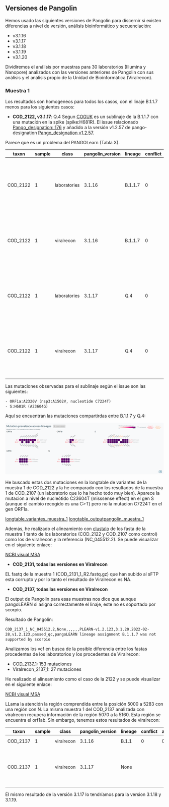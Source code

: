 ## Versiones de Pangolin

Hemos usado las siguientes versiones de Pangolin para discernir si existen diferencias a nivel de versión, análisis bioinformático y secuenciación:

- v3.1.16
- v3.1.17
- v3.1.18
- v3.1.19
- v3.1.20

Dividiremos el análisis por muestras para 30 laboratorios (Illumina y Nanopore) analizados con las versiones anteriores de Pangolin con sus análisis y el análisis propio de la Unidad de Bioinformática (Viralrecon).

### Muestra 1

Los resultados son homogeneos para todos los casos, con el linaje B.1.1.7 menos para los siguientes casos:

- **COD_2122, v3.1.17**: Q.4
Segun [COGUK](https://cov-lineages.org/lineage_list.html) es un sublinaje de la B.1.1.7 con una mutación en la spike (spike:H681R). El issue relacionado [Pango_designation: 176](https://github.com/cov-lineages/pango-designation/issues/176) y añadido a la versión v1.2.57 de pango-designation [Pango_designation v1.2.57](https://github.com/cov-lineages/pango-designation/releases/tag/v1.2.57).

Parece que es un problema del PANGOLearn (Tabla X).

| taxon    | sample | class        | pangolin_version | lineage | conflict | ambiguity_score | scorpio_call         | scorpio_support | scorpio_conflict | version         | pangoLEARN_version | pango_version | status    | note                                                                      |
|----------|--------|--------------|------------------|---------|----------|-----------------|----------------------|-----------------|------------------|-----------------|--------------------|---------------|-----------|---------------------------------------------------------------------------|
| COD_2122 |      1 | laboratories | 3.1.16           | B.1.1.7 | 0        | 0.8388268881    | Alpha (B.1.1.7-like) | 0.8261          | 0.0435           | PLEARN-v1.2.97  | 2021-11-18         | v1.2.97       | passed_qc | scorpio call: Alt alleles 19; Ref alleles 1; Amb alleles 3; Oth alleles 0 |
| COD_2122 |      1 | viralrecon   | 3.1.16           | B.1.1.7 | 0        | 0.9135502671    | Alpha (B.1.1.7-like) | 0.8261          | 0.1304           | PLEARN-v1.2.97  | 2021-11-18         | v1.2.97       | passed_qc | scorpio call: Alt alleles 19; Ref alleles 3; Amb alleles 1; Oth alleles 0 |
| COD_2122 |      1 | laboratories | 3.1.17           | Q.4     |        0 |    0.8523217457 | Alpha (B.1.1.7-like) |           0.913 |           0.0435 | PLEARN-v1.2.101 |         2021-11-25 | v1.2.101      | passed_qc | scorpio call: Alt alleles 21; Ref alleles 1; Amb alleles 1; Oth alleles 0 |
| COD_2122 |      1 | viralrecon   | 3.1.17           | Q.4     |        0 |    0.9174246051 | Alpha (B.1.1.7-like) |          0.8696 |           0.1304 | PLEARN-v1.2.101 |         2021-11-25 | v1.2.101      | passed_qc | scorpio call: Alt alleles 20; Ref alleles 3; Amb alleles 0; Oth alleles 0 |

Las mutaciones observadas para el sublinaje según el issue son las siguientes:

```
- ORF1a:A2320V (nsp3:A1502V, nucleotide C7224T)
- S:H681R (A23604G)
```

Aquí se encuentran las mutaciones compartirdas entre B.1.1.7 y Q.4:

![image](q.4vsb1.1.7.png)

He buscado estas dos mutaciones en la longtable de variantes de la muestra 1 de COD_2122 y la he comparado con los resultados de la muestra 1 de COD_2107 (un laboratorio que lo ha hecho todo muy bien). Aparece la mutacion a nivel de nucleótido C23604T (misssense effect) en el gen S (aunque el cambio recogido es una C>T) pero no la mutacion C7224T en el gen ORF1a.

[longtable_variantes_muestra_1](https://docs.google.com/spreadsheets/d/1eq7tpPi9YkRsEP3AQXTR_suEM46nU4i9sURXi6IpCFk/edit#gid=2059206970)
[longtable_outputpangolin_muestra_1](https://docs.google.com/spreadsheets/d/1eq7tpPi9YkRsEP3AQXTR_suEM46nU4i9sURXi6IpCFk/edit#gid=39736565)

Además, he realizado el alineamiento con [clustalo](https://github.com/hybsearch/clustalo) de los fasta de la muestra 1 tanto de los laboratorios (COD_2122 y COD_2107 como control) como los de viralrecon y la referencia (NC_045512.2). Se puede visualizar en el siguiente enlace:

[NCBI visual MSA](https://www.ncbi.nlm.nih.gov/projects/msaviewer/?key=ZtX8DHrXpQ4J-esJKujd941PP-BgkW6UYpJKhF6ATK7doDffpeWn95hvrRKglurru_Pm5_jDo8bk3PDR9tf6zMjl9evZ1_M,O4ihUSeK-FNUpLZUd7WAqtARFeJKk0SWSJBghnSCZqz3oh3dj-eXsPhEzcXPACF9cGUtcTNVaFAvSjtHPUExWgNzPn0SQTg)

- **COD_2131, todas las versiones en Viralrecon**

EL fastq de la muestra 1 (COD_2131_1_R2.fastq.gz) que han subido al sFTP esta corrupto y por lo tanto el resultado de Viralrecon es NA.

- **COD_2137, todas las versiones en Viralrecon**

El output de Pangolin para esas muestras nos dice que aunque pangoLEARN si asigna correctamente el linaje, este no es soportado por scorpio. 

Resultado de Pangolin:

```
COD_2137_1_NC_045512.2,None,,,,,,PLEARN-v1.2.123,3.1.20,2022-02-28,v1.2.123,passed_qc,pangoLEARN lineage assignment B.1.1.7 was not supported by scorpio
```

Analizamos los vcf en busca de la posible diferencia entre los fastas procedentes de los laboratorios y los procedentes de Viralrecon:

- COD_2137_1: 153 mutaciones
- Viralrecon_2137_1: 27 mutaciones

He realizado el alineamiento como el caso de la 2122 y se puede visualizar en el siguiente enlace:

[NCBI visual MSA](https://www.ncbi.nlm.nih.gov/projects/msaviewer/?key=qBsywrQZa8DHNyXH5CYTOUOA5hC5Ybdku2KTdIdwlV4EUO10yE63zXu9TpiT41GeAIZdkkO2GLNfqUukTaJBuXOQTp5iokg,QvHYKF7zgSot3c8tDsz506lqDPhTiV2MUYp5nG2Yf7buuAecIqb1hIzWufWTo_veqsb30un2svP16eHk5-Lr-dnQ5N7I4uI)

LLama la atención la región comprendida entre la posición 5000 a 5283 con una región con N. La misma muestra 1 del COD_2137 analizada con viralrecon recupera información de la región 5070 a la 5160. Esta región se encuentra el orf1ab. Sin embargo, tenemos estos resultados de viralrecon:

| taxon    | sample | class      | pangolin_version | lineage | conflict | ambiguity_score | scorpio_call | scorpio_support | scorpio_conflict | version         | pangoLEARN_version | pango_version | status    | note                                                               | Reason         |
|----------|--------|------------|------------------|---------|----------|-----------------|--------------|-----------------|------------------|-----------------|--------------------|---------------|-----------|--------------------------------------------------------------------|----------------|
| COD_2137 |      1 | viralrecon | 3.1.16           | B.1.1   |        0 |    0.9923423423 |              |                 |                  | PLEARN-v1.2.97  |         2021-11-18 | v1.2.97       | passed_qc |                                                                    | 2137_1 problem |
| COD_2137 |      1 | viralrecon | 3.1.17           | None    |          |                 |              |                 |                  | PLEARN-v1.2.101 |         2021-11-25 | v1.2.101      | passed_qc | pangoLEARN lineage assignment B.1.1.7 was not supported by scorpio | 2137_1 problem |

El mismo resultado de la versión 3.1.17 lo tendríamos para la version 3.1.18 y 3.1.19.

